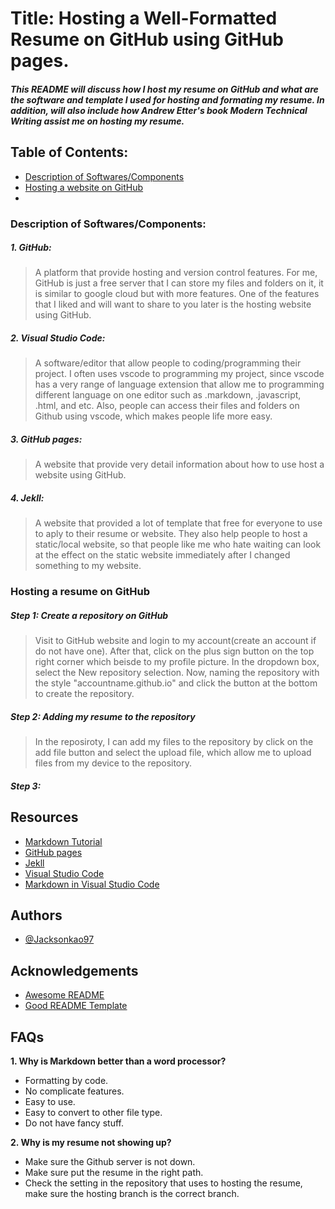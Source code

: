 # Title: Hosting a Well-Formatted Resume on GitHub using GitHub pages.

##### This README will discuss how I host my resume on GitHub and what are the software and template I used for hosting and formating my resume. In addition, will also include how _Andrew Etter's book Modern Technical Writing_ assist me on hosting my resume.

## Table of Contents:
- [Description of Softwares/Components](#description-of-softwarescomponents)
- [Hosting a website on GitHub](#hosting-a-website-on-github)
- []()

### Description of Softwares/Components:
##### 1. GitHub:
   > A platform that provide hosting and version control features. For me, GitHub is just a free server that I can store my files and folders on it, it is similar to google cloud but with more features. One of the features that I liked and will want to share to you later is the hosting website using GitHub.
##### 2. Visual Studio Code:
   > A software/editor that allow people to coding/programming their project. I often uses vscode to programming my project, since vscode has a very range of language extension that allow me to programming different language on one editor such as .markdown, .javascript, .html, and etc. Also, people can access their files and folders on Github using vscode, which makes people life more easy.
##### 3. GitHub pages:
   > A website that provide very detail information about how to use host a website using GitHub.
##### 4. Jekll:
   > A website that provided a lot of template that free for everyone to use to aply to their resume or website. They also help people to host a static/local website, so that people like me who hate waiting can look at the effect on the static website immediately after I changed something to my website.

### Hosting a resume on GitHub
##### Step 1: Create a repository on GitHub
   >Visit to GitHub website and login to my account(create an account if do not have one). After that, click on the plus sign button on the top right corner which beisde to my profile picture. In the dropdown box, select the New repository selection. Now, naming the repository with the style "accountname.github.io" and click the button at the bottom to create the repository.
   <!--Will add image and GIF here-->
##### Step 2: Adding my resume to the repository
   >In the reposiroty, I can add my files to the repository by click on the add file button and select the upload file, which allow me to upload files from my device to the repository.
##### Step 3: 



## Resources

- [Markdown Tutorial](https://www.markdowntutorial.com/)
- [GitHub pages](https://pages.github.com/)
- [Jekll](https://jekyllrb.com/)
- [Visual Studio Code](https://code.visualstudio.com/)
- [Markdown in Visual Studio Code](https://code.visualstudio.com/docs/languages/markdown)

## Authors

- [@Jacksonkao97](https://github.com/Jacksonkao97)

## Acknowledgements

- [Awesome README](https://github.com/matiassingers/awesome-readme)
- [Good README Template](https://github.com/PurpleBooth/a-good-readme-template)

## FAQs

**1. Why is Markdown better than a word processor?**
   - Formatting by code.
   - No complicate features.
   - Easy to use.
   - Easy to convert to other file type.
   - Do not have fancy stuff.

**2. Why is my resume not showing up?**
   - Make sure the Github server is not down.
   - Make sure put the resume in the right path.
   - Check the setting in the repository that uses to hosting the resume, make sure the hosting branch is the correct branch.